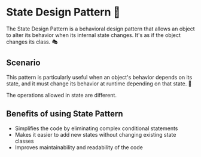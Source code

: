 # State Design Pattern 🔄

The State Design Pattern is a behavioral design pattern that allows an object to alter its behavior when its internal state changes. It's as if the object changes its class. 🎭

## Scenario

This pattern is particularly useful when an object's behavior depends on its state, and it must change its behavior at runtime depending on that state. 🔀

The operations allowed in state are different.

## Benefits of using State Pattern

- Simplifies the code by eliminating complex conditional statements
- Makes it easier to add new states without changing existing state classes
- Improves maintainability and readability of the code